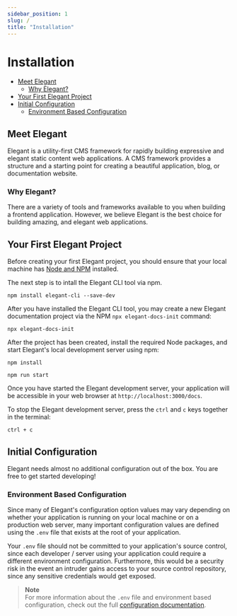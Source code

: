 ```yaml
---
sidebar_position: 1
slug: /
title: "Installation"
---
```


# Installation

- [Meet Elegant](#meet-elegant)
    - [Why Elegant?](#why-elegant)
- [Your First Elegant Project](#your-first-elegant-project)
- [Initial Configuration](#initial-configuration)
    - [Environment Based Configuration](#environment-based-configuration)

<a name="meet-elegant"></a>

## Meet Elegant

 Elegant is a utility-first CMS framework for rapidly building expressive and elegant static content web applications. A CMS framework provides a structure and a starting point for creating a beautiful application, blog, or documentation website. 


<a name="why-elegant"></a>

### Why Elegant?

There are a variety of tools and frameworks available to you when building a frontend application. However, we believe Elegant is the best choice for building amazing, and elegant web applications.

<a name="your-first-elegant-project"></a>

## Your First Elegant Project

Before creating your first Elegant project, you should ensure that your local machine has [Node and NPM](https://nodejs.org) installed.

The next step is to intall the Elegant CLI tool via npm.

```nothing
npm install elegant-cli --save-dev
```

After you have installed the Elegant CLI tool, you may create a new Elegant documentation project via the NPM `npx elegant-docs-init` command:

```nothing
npx elegant-docs-init
```

After the project has been created, install the required Node packages, and start Elegant's local development server using npm:

```nothing
npm install

npm run start
```

Once you have started the Elegant development server, your application will be accessible in your web browser at `http://localhost:3000/docs`.

To stop the Elegant development server, press the `ctrl` and `c` keys together in the terminal:

```nothing
ctrl + c
```

<a name="initial-configuration"></a>

## Initial Configuration

Elegant needs almost no additional configuration out of the box. You are free to get started developing!

<a name="environment-based-configuration"></a>

### Environment Based Configuration

Since many of Elegant's configuration option values may vary depending on whether your application is running on your local machine or on a production web server, many important configuration values are defined using the `.env` file that exists at the root of your application.

Your `.env` file should not be committed to your application's source control, since each developer / server using your application could require a different environment configuration. Furthermore, this would be a security risk in the event an intruder gains access to your source control repository, since any sensitive credentials would get exposed.

> **Note**  
> For more information about the `.env` file and environment based configuration, check out the full [configuration documentation](/docs/{{version}}/configuration#environment-configuration).

